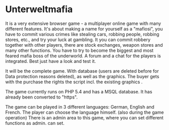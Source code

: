 # Unterweltmafia

It is a very extensive browser game - a multiplayer online game with many different features.
It's about making a name for yourself as a "mafiosi",
you have to commit various crimes like stealing cars, robbing people,
robbing stores, etc., and try your luck at gambling.
It you can commit robbery together with other players,
there are stock exchanges, weapon stores and many other functions.
You have to try to become the biggest and most feared mafia boss of the underworld.
A forum and a chat for the players is integrated.
Best just have a look and test it.

It will be the complete game. With database (users are deleted before for
Data protection reasons deleted), as well as the graphics.
The buyer gets with the purchase the rights the script incl. the existing
graphics .

The game currently runs on PHP 5.4 and has a MSQL database.
It has already been converted to "https".

The game can be played in 3 different languages: German, English and French.
The player can choose the language himself. (also during the game operation)
There is an admin area to this game, where you can set different functions as admin.
can set.
